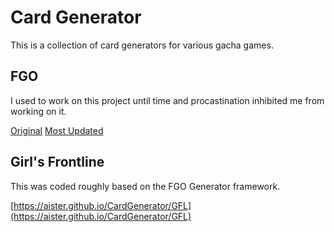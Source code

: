# Card Generator

This is a collection of card generators for various gacha games.

## FGO

I used to work on this project until time and procastination inhibited me from working on it.

[Original](https://juncaixinchi.github.io/FGO/fgo.html)
[Most Updated](https://0cristinazhou0.github.io/FGO-Card-Generator/fgo.html)

## Girl's Frontline

This was coded roughly based on the FGO Generator framework.

[https://aister.github.io/CardGenerator/GFL](https://aister.github.io/CardGenerator/GFL)
